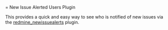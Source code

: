 = New Issue Alerted Users Plugin

This provides a quick and easy way to see who is notified of new issues via the [redmine_newissuealerts](https://github.com/jbutz/redmine_newissuealerts/) plugin.
